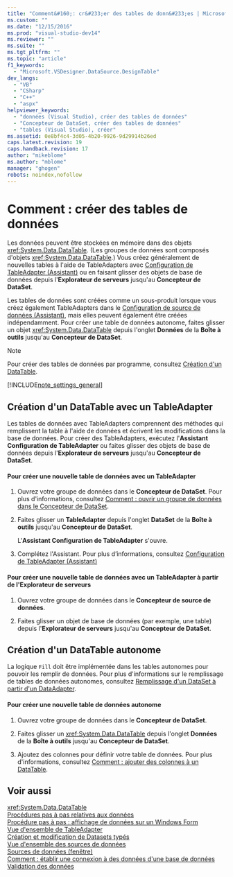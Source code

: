 ```yaml
---
title: "Comment&#160;: cr&#233;er des tables de donn&#233;es | Microsoft Docs"
ms.custom: ""
ms.date: "12/15/2016"
ms.prod: "visual-studio-dev14"
ms.reviewer: ""
ms.suite: ""
ms.tgt_pltfrm: ""
ms.topic: "article"
f1_keywords: 
  - "Microsoft.VSDesigner.DataSource.DesignTable"
dev_langs: 
  - "VB"
  - "CSharp"
  - "C++"
  - "aspx"
helpviewer_keywords: 
  - "données (Visual Studio), créer des tables de données"
  - "Concepteur de DataSet, créer des tables de données"
  - "tables (Visual Studio), créer"
ms.assetid: 0e8bf4c4-3d05-4b20-9926-9d29914b26ed
caps.latest.revision: 19
caps.handback.revision: 17
author: "mikeblome"
ms.author: "mblome"
manager: "ghogen"
robots: noindex,nofollow
---
```

# Comment&#160;: cr&#233;er des tables de donn&#233;es
Les données peuvent être stockées en mémoire dans des objets <xref:System.Data.DataTable>. \(Les groupes de données sont composés d'objets <xref:System.Data.DataTable>.\) Vous créez généralement de nouvelles tables à l'aide de TableAdapters avec [Configuration de TableAdapter \(Assistant\)](../Topic/TableAdapter%20Configuration%20Wizard.md) ou en faisant glisser des objets de base de données depuis l'**Explorateur de serveurs** jusqu'au **Concepteur de DataSet**.  
  
 Les tables de données sont créées comme un sous\-produit lorsque vous créez également TableAdapters dans le [Configuration de source de données \(Assistant\)](../data-tools/media/data-source-configuration-wizard.png), mais elles peuvent également être créées indépendamment.  Pour créer une table de données autonome, faites glisser un objet <xref:System.Data.DataTable> depuis l'onglet **Données** de la **Boîte à outils** jusqu'au **Concepteur de DataSet**.  
  
> [!NOTE]
>  Pour créer des tables de données par programme, consultez [Création d'un DataTable](../Topic/Creating%20a%20DataTable.md).  
  
 [!INCLUDE[note_settings_general](../data-tools/includes/note_settings_general_md.md)]  
  
## Création d'un DataTable avec un TableAdapter  
 Les tables de données avec TableAdapters comprennent des méthodes qui remplissent la table à l'aide de données et écrivent les modifications dans la base de données.  Pour créer des TableAdapters, exécutez l'**Assistant Configuration de TableAdapter** ou faites glisser des objets de base de données depuis l'**Explorateur de serveurs** jusqu'au **Concepteur de DataSet**.  
  
#### Pour créer une nouvelle table de données avec un TableAdapter  
  
1.  Ouvrez votre groupe de données dans le **Concepteur de DataSet**.  Pour plus d'informations, consultez [Comment : ouvrir un groupe de données dans le Concepteur de DataSet](../Topic/How%20to:%20Open%20a%20Dataset%20in%20the%20Dataset%20Designer.md).  
  
2.  Faites glisser un **TableAdapter** depuis l'onglet **DataSet** de la **Boîte à outils** jusqu'au **Concepteur de DataSet**.  
  
     L'**Assistant Configuration de TableAdapter** s'ouvre.  
  
3.  Complétez l'Assistant.  Pour plus d’informations, consultez [Configuration de TableAdapter \(Assistant\)](../Topic/TableAdapter%20Configuration%20Wizard.md)  
  
#### Pour créer une nouvelle table de données avec un TableAdapter à partir de l'Explorateur de serveurs  
  
1.  Ouvrez votre groupe de données dans le **Concepteur de source de données**.  
  
2.  Faites glisser un objet de base de données \(par exemple, une table\) depuis l'**Explorateur de serveurs** jusqu'au **Concepteur de DataSet**.  
  
## Création d'un DataTable autonome  
 La logique `Fill` doit être implémentée dans les tables autonomes pour pouvoir les remplir de données.  Pour plus d'informations sur le remplissage de tables de données autonomes, consultez [Remplissage d'un DataSet à partir d'un DataAdapter](../Topic/Populating%20a%20DataSet%20from%20a%20DataAdapter.md).  
  
#### Pour créer une nouvelle table de données autonome  
  
1.  Ouvrez votre groupe de données dans le **Concepteur de DataSet**.  
  
2.  Faites glisser un <xref:System.Data.DataTable> depuis l'onglet **Données** de la **Boîte à outils** jusqu'au **Concepteur de DataSet**.  
  
3.  Ajoutez des colonnes pour définir votre table de données.  Pour plus d'informations, consultez [Comment : ajouter des colonnes à un DataTable](../Topic/How%20to:%20Add%20Columns%20to%20a%20DataTable.md).  
  
## Voir aussi  
 <xref:System.Data.DataTable>   
 [Procédures pas à pas relatives aux données](../Topic/Data%20Walkthroughs.md)   
 [Procédure pas à pas : affichage de données sur un Windows Form](../data-tools/walkthrough-displaying-data-on-a-windows-form.md)   
 [Vue d'ensemble de TableAdapter](../data-tools/tableadapter-overview.md)   
 [Création et modification de Datasets typés](../data-tools/creating-and-editing-typed-datasets.md)   
 [Vue d'ensemble des sources de données](../data-tools/add-new-data-sources.md)   
 [Sources de données \(fenêtre\)](../Topic/Data%20Sources%20Window.md)   
 [Comment : établir une connexion à des données d'une base de données](../data-tools/how-to-connect-to-data-in-a-database.md)   
 [Validation des données](../Topic/Validating%20Data.md)